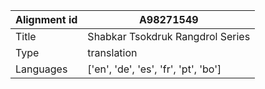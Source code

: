 |Alignment id | A98271549
| --- | --- 
|Title | Shabkar Tsokdruk Rangdrol Series 
|Type | translation
|Languages | ['en', 'de', 'es', 'fr', 'pt', 'bo']